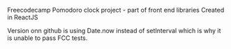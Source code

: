 Freecodecamp Pomodoro clock project - part of front end libraries 
Created in ReactJS

Version onn github is using Date.now instead of setInterval which is why it is unable to pass FCC tests.

